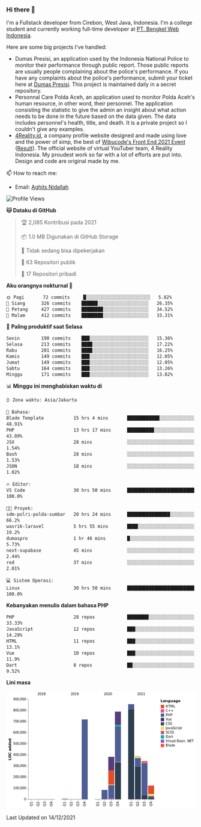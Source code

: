 ### Hi there 👋
I'm a Fullstack developer from Cirebon, West Java, Indonesia. I'm a college student and currently working full-time developer at [PT. Bengkel Web Indonesia](https://github.com/PT-Bengkel-Web-Indonesia).

Here are some big projects I've handled:
- Dumas Presisi, an application used by the Indonesia National Police to monitor their performance through public report. Those public reports are usually people complaining about the police's performance. If you have any complaints about the police's performance, submit your ticket here at [Dumas Presisi](https://dumaspresisi.polri.go.id/dumaspro). This project is maintained daily in a secret repository.
- Personnal Care Polda Aceh, an application used to monitor Polda Aceh's human resource, in other word, their personnel. The application consisting the statistic to give the admin an insight about what action needs to be done in the future based on the data given. The data includes personnel's health, title, and death. It is a private project so I couldn't give any examples.
- [4Reality.id](https://4reality.id), a company profile website designed and made using love and the power of simp, the best of [Wibucode's Front End 2021 Event](https://github.com/wibucode02/submision-event-frontend-2021) ([Result](https://github.com/wibucode02/top-5-pemenang-event-front-end-wibucode-2021)). The official website of virtual YouTuber team, 4 Reality Indonesia. My proudest work so far with a lot of efforts are put into. Design and code are original made by me.

📫 How to reach me:
- Email: [Aghits Nidallah](mailto:yourlovelydev@gmail.com)

<!--START_SECTION:waka-->
![Profile Views](http://img.shields.io/badge/Profil%20dilihat-1-blue)

**🐱 Dataku di GitHub** 

> 🏆 2,085 Kontribusi pada 2021
 > 
> 📦 1.0 MB Digunakan di GitHub Storage 
 > 
> 🚫 Tidak sedang bisa dipekerjakan
 > 
> 📜 63 Repositori publik 
 > 
> 🔑 17 Repositori pribadi  
 > 
**Aku orangnya nokturnal 🦉** 

```text
🌞 Pagi       72 commits     █░░░░░░░░░░░░░░░░░░░░░░░░   5.82% 
🌆 Siang      326 commits    ██████░░░░░░░░░░░░░░░░░░░   26.35% 
🌃 Petang     427 commits    ████████░░░░░░░░░░░░░░░░░   34.52% 
🌙 Malam      412 commits    ████████░░░░░░░░░░░░░░░░░   33.31%

```
📅 **Paling produktif saat Selasa** 

```text
Senin        190 commits    ███░░░░░░░░░░░░░░░░░░░░░░   15.36% 
Selasa       213 commits    ████░░░░░░░░░░░░░░░░░░░░░   17.22% 
Rabu         201 commits    ████░░░░░░░░░░░░░░░░░░░░░   16.25% 
Kamis        149 commits    ███░░░░░░░░░░░░░░░░░░░░░░   12.05% 
Jumat        149 commits    ███░░░░░░░░░░░░░░░░░░░░░░   12.05% 
Sabtu        164 commits    ███░░░░░░░░░░░░░░░░░░░░░░   13.26% 
Minggu       171 commits    ███░░░░░░░░░░░░░░░░░░░░░░   13.82%

```


📊 **Minggu ini menghabiskan waktu di** 

```text
⌚︎ Zona waktu: Asia/Jakarta

💬 Bahasa: 
Blade Template           15 hrs 4 mins       ████████████░░░░░░░░░░░░░   48.91% 
PHP                      13 hrs 17 mins      ██████████░░░░░░░░░░░░░░░   43.09% 
JSX                      28 mins             ░░░░░░░░░░░░░░░░░░░░░░░░░   1.54% 
Bash                     28 mins             ░░░░░░░░░░░░░░░░░░░░░░░░░   1.53% 
JSON                     18 mins             ░░░░░░░░░░░░░░░░░░░░░░░░░   1.02%

🔥 Editor: 
VS Code                  30 hrs 50 mins      █████████████████████████   100.0%

🐱‍💻 Proyek: 
sdm-polri-polda-sumbar   20 hrs 24 mins      ████████████████░░░░░░░░░   66.2% 
wasrik-laravel           5 hrs 55 mins       ████░░░░░░░░░░░░░░░░░░░░░   19.2% 
dumaspro                 1 hr 46 mins        █░░░░░░░░░░░░░░░░░░░░░░░░   5.73% 
next-supabase            45 mins             ░░░░░░░░░░░░░░░░░░░░░░░░░   2.44% 
red                      37 mins             ░░░░░░░░░░░░░░░░░░░░░░░░░   2.01%

💻 Sistem Operasi: 
Linux                    30 hrs 50 mins      █████████████████████████   100.0%

```

**Kebanyakan menulis dalam bahasa PHP** 

```text
PHP                      28 repos            ████████░░░░░░░░░░░░░░░░░   33.33% 
JavaScript               12 repos            ███░░░░░░░░░░░░░░░░░░░░░░   14.29% 
HTML                     11 repos            ███░░░░░░░░░░░░░░░░░░░░░░   13.1% 
Vue                      10 repos            ███░░░░░░░░░░░░░░░░░░░░░░   11.9% 
Dart                     8 repos             ██░░░░░░░░░░░░░░░░░░░░░░░   9.52%

```


**Lini masa**

![Chart not found](https://raw.githubusercontent.com/NikarashiHatsu/NikarashiHatsu/master/charts/bar_graph.png) 


 Last Updated on 14/12/2021
<!--END_SECTION:waka-->

